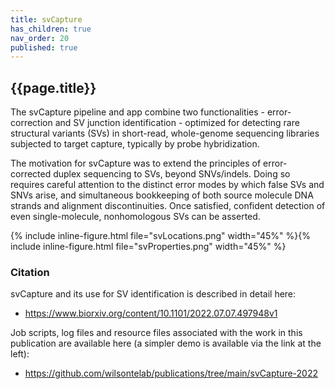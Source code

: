 ```yaml
---
title: svCapture
has_children: true
nav_order: 20
published: true
---
```


## {{page.title}}

The svCapture pipeline and app combine two
functionalities - error-correction and SV junction identification -
optimized for detecting rare structural variants (SVs)
in short-read, whole-genome sequencing libraries subjected to target capture, 
typically by probe hybridization.

The motivation for svCapture was to extend the principles
of error-corrected duplex sequencing to SVs, beyond SNVs/indels.
Doing so requires careful attention to the distinct error modes
by which false SVs and SNVs arise, and simultaneous
bookkeeping of both source molecule DNA strands and alignment discontinuities.
Once satisfied, confident detection of even single-molecule,
nonhomologous SVs can be asserted.

{% include inline-figure.html file="svLocations.png" width="45%" %}{% include inline-figure.html file="svProperties.png" width="45%" %}

### Citation

svCapture and its use for SV identification is described in detail here:
- <https://www.biorxiv.org/content/10.1101/2022.07.07.497948v1>

Job scripts, log files and resource files associated with the work in
this publication are available here (a simpler demo is available via
the link at the left):

- <https://github.com/wilsontelab/publications/tree/main/svCapture-2022>
